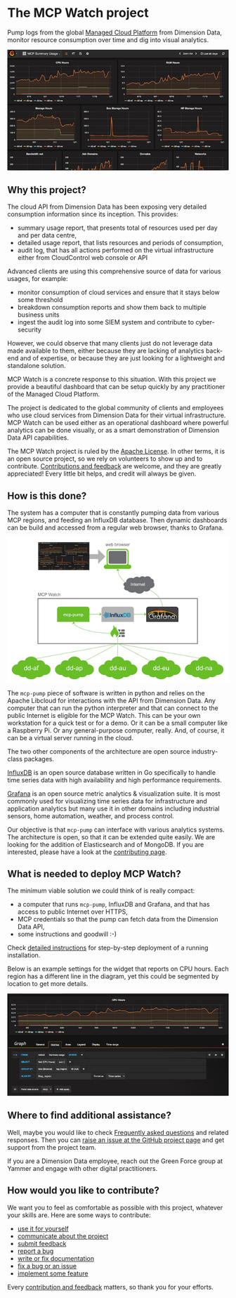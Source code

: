 # The MCP Watch project

Pump logs from the global [Managed Cloud Platform](http://www.dimensiondata.com/Global/Solutions/Cloud/) from Dimension Data, monitor resource consumption over time and dig into visual analytics.

![Summary Usage](docs/media/summary-usage.png)

## Why this project?

The cloud API from Dimension Data has been exposing very detailed consumption information since its inception. This provides:
- summary usage report, that presents total of resources used per day and per data centre,
- detailed usage report, that lists resources and periods of consumption,
- audit log, that has all actions performed on the virtual infrastructure either from CloudControl web console or API

Advanced clients are using this comprehensive source of data for various usages, for example:
- monitor consumption of cloud services and ensure that it stays below some threshold
- breakdown consumption reports and show them back to multiple business units
- ingest the audit log into some SIEM system and contribute to cyber-security

However, we could observe that many clients just do not leverage data made available to them, either because they are lacking of analytics back-end and of expertise, or because they are just looking for a lightweight and standalone solution.

MCP Watch is a concrete response to this situation. With this project we provide a beautiful dashboard that can be setup quickly by any practitioner of the Managed Cloud Platform.

The project is dedicated to the global community of clients and employees who use cloud services from Dimension Data for their virtual infrastructure. MCP Watch can be used either as an operational dashboard where powerful analytics can be done visually, or as a smart demonstration of Dimension Data API capabilities.

The MCP Watch project is ruled by the [Apache License](https://www.apache.org/licenses/LICENSE-2.0). In other terms, it is an open source project, so we rely on volunteers to show up and to contribute. [Contributions and feedback](docs/contributing.md) are welcome, and they are greatly appreciated! Every little bit helps, and credit will always be given.

## How is this done?

The system has a computer that is constantly pumping data from various MCP regions, and feeding an InfluxDB database. Then dynamic dashboards can be build and accessed from a regular web browser, thanks to Grafana.

![architecture](docs/media/architecture-influxdb-grafana.png)

The `mcp-pump` piece of software is written in python and relies on the Apache Libcloud for interactions with the API from Dimension Data. Any computer that can run the python interpreter and that can connect to the public Internet is eligible for the MCP Watch. This can be your own workstation for a quick test or for a demo. Or it can be a small computer like a Raspberry Pi. Or any general-purpose computer, really. And, of course, it can be a virtual server running in the cloud.

The two other components of the architecture are open source industry-class packages.

[InfluxDB](https://www.influxdata.com/time-series-platform/influxdb/) is an open source database written in Go specifically to handle time series data with high availability and high performance requirements.

[Grafana](http://grafana.org/) is an open source metric analytics & visualization suite. It is most commonly used for visualizing time series data for infrastructure and application analytics but many use it in other domains including industrial sensors, home automation, weather, and process control.

Our objective is that `mcp-pump` can interface with various analytics systems. The architecture is open, so that it can be extended quite easily. We are looking for the addition of Elasticsearch and of MongoDB. If you are interested, please have a look at the [contributing page](docs/contributing.md).

## What is needed to deploy MCP Watch?

The minimum viable solution we could think of is really compact:
* a computer that runs `mcp-pump`, InfluxDB and Grafana, and that has access to public Internet over HTTPS,
* MCP credentials so that the pump can fetch data from the Dimension Data API,
* some instructions and goodwill :-)

Check [detailed instructions](docs/setup-influxdb-grafana.md) for step-by-step deployment of a running installation.

Below is an example settings for the widget that reports on CPU hours. Each region has a different line in the diagram, yet this could be segmented by location to get more details.

![CPU Hours](docs/media/cpu-hours.png)

## Where to find additional assistance?

Well, maybe you would like to check [Frequently asked questions](docs/questions.md) and related responses.
Then you can [raise an issue at the GitHub project page](https://github.com/bernard357/mcp-pump/issues) and get support from the project team.

If you are a Dimension Data employee, reach out the Green Force group at Yammer and engage with
other digital practitioners.

## How would you like to contribute?

We want you to feel as comfortable as possible with this project, whatever your skills are.
Here are some ways to contribute:

* [use it for yourself](docs/contributing.md#how-to-use-this-project-for-yourself)
* [communicate about the project](docs/contributing.md#how-to-communicate-about-the-project)
* [submit feedback](docs/contributing.md#how-to-submit-feedback)
* [report a bug](docs/contributing.md#how-to-report-a-bug)
* [write or fix documentation](docs/contributing.md#how-to-improve-the-documentation)
* [fix a bug or an issue](docs/contributing.md#how-to-fix-a-bug)
* [implement some feature](docs/contributing.md#how-to-implement-new-features)

Every [contribution and feedback](docs/contributing.md) matters, so thank you for your efforts.


